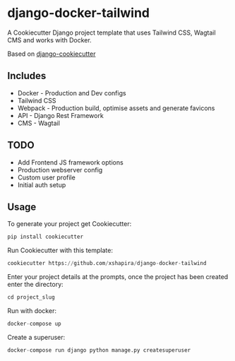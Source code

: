# django-docker-tailwind
A Cookiecutter Django project template that uses Tailwind CSS, Wagtail CMS and works with Docker.

Based on [django-cookiecutter](https://github.com/pydanny/cookiecutter-django)

## Includes

* Docker - Production and Dev configs
* Tailwind CSS
* Webpack - Production build, optimise assets and generate favicons
* API - Django Rest Framework
* CMS - Wagtail

## TODO

* Add Frontend JS framework options
* Production webserver config
* Custom user profile
* Initial auth setup

## Usage

To generate your project get Cookiecutter:

```python
pip install cookiecutter
```

Run Cookiecutter with this template:

```python
cookiecutter https://github.com/xshapira/django-docker-tailwind
```

Enter your project details at the prompts, once the project has been created enter the directory:

```python
cd project_slug
```

Run with docker:

```python
docker-compose up
```

Create a superuser:

```python
docker-compose run django python manage.py createsuperuser
```



